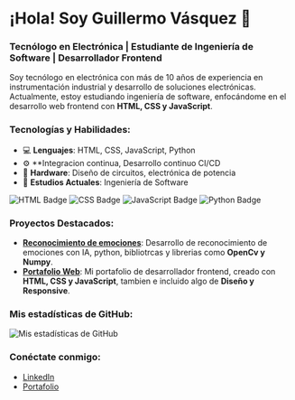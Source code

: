 # ¡Hola! Soy Guillermo Vásquez 👋
### Tecnólogo en Electrónica | Estudiante de Ingeniería de Software | Desarrollador Frontend

Soy tecnólogo en electrónica con más de 10 años de experiencia en instrumentación industrial y desarrollo de soluciones electrónicas. Actualmente, estoy estudiando ingeniería de software, enfocándome en el desarrollo web frontend con **HTML, CSS y JavaScript**.

### Tecnologías y Habilidades:
- 💻 **Lenguajes**: HTML, CSS, JavaScript, Python
- ⚙️ **Integracion continua, Desarrollo continuo CI/CD
- 🔧 **Hardware**: Diseño de circuitos, electrónica de potencia
- 📘 **Estudios Actuales**: Ingeniería de Software

![HTML Badge](https://img.shields.io/badge/HTML-E34F26?style=for-the-badge&logo=html5&logoColor=white) 
![CSS Badge](https://img.shields.io/badge/CSS-1572B6?style=for-the-badge&logo=css3&logoColor=white)
![JavaScript Badge](https://img.shields.io/badge/JavaScript-F7DF1E?style=for-the-badge&logo=javascript&logoColor=black)
![Python Badge](https://img.shields.io/badge/Python-3776AB?style=for-the-badge&logo=python&logoColor=white)


### Proyectos Destacados:
- [**Reconocimiento de emociones**](https://github.com/guillermovasbendev/ProyectRecEmotion): Desarrollo de reconocimiento de emociones con IA, python, bibliotrcas y librerias como **OpenCv y Numpy**.
- [**Portafolio Web**](https://github.com/jguilldev/briefcasee): Mi portafolio de desarrollador frontend, creado con **HTML, CSS y JavaScript**, tambien e incluido algo de **Diseño y Responsive**.

### Mis estadísticas de GitHub:
![Mis estadísticas de GitHub](https://github-readme-stats.vercel.app/api?username=jguilldev&show_icons=true&theme=dark)


### Conéctate conmigo:
- [LinkedIn](https://www.linkedin.com/in/guillermovasbendev)
- [Portafolio](https://jguilldev.github.io/briefcasee/index.html)

